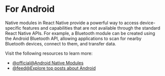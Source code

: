 # For Android

Native modules in React Native provide a powerful way to access device-specific features and capabilities that are not available through the standard React Native APIs. For example, a Bluetooth module can be created using the Android Bluetooth API, allowing applications to scan for nearby Bluetooth devices, connect to them, and transfer data.

Visit the following resources to learn more:

- [@official@Android Native Modules](https://reactnative.dev/docs/legacy/native-modules-android)
- [@feed@Explore top posts about Android](https://app.daily.dev/tags/android?ref=roadmapsh)
